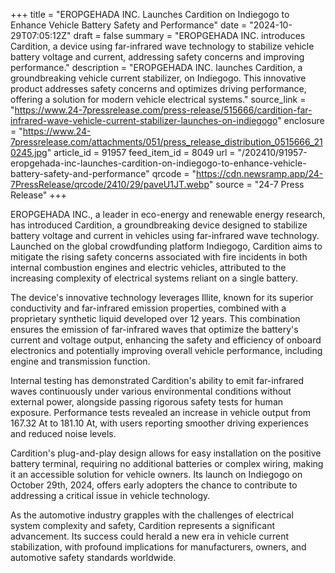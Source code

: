 +++
title = "EROPGEHADA INC. Launches Cardition on Indiegogo to Enhance Vehicle Battery Safety and Performance"
date = "2024-10-29T07:05:12Z"
draft = false
summary = "EROPGEHADA INC. introduces Cardition, a device using far-infrared wave technology to stabilize vehicle battery voltage and current, addressing safety concerns and improving performance."
description = "EROPGEHADA INC. launches Cardition, a groundbreaking vehicle current stabilizer, on Indiegogo. This innovative product addresses safety concerns and optimizes driving performance, offering a solution for modern vehicle electrical systems."
source_link = "https://www.24-7pressrelease.com/press-release/515666/cardition-far-infrared-wave-vehicle-current-stabilizer-launches-on-indiegogo"
enclosure = "https://www.24-7pressrelease.com/attachments/051/press_release_distribution_0515666_210245.jpg"
article_id = 91957
feed_item_id = 8049
url = "/202410/91957-eropgehada-inc-launches-cardition-on-indiegogo-to-enhance-vehicle-battery-safety-and-performance"
qrcode = "https://cdn.newsramp.app/24-7PressRelease/qrcode/2410/29/paveU1JT.webp"
source = "24-7 Press Release"
+++

<p>EROPGEHADA INC., a leader in eco-energy and renewable energy research, has introduced Cardition, a groundbreaking device designed to stabilize battery voltage and current in vehicles using far-infrared wave technology. Launched on the global crowdfunding platform Indiegogo, Cardition aims to mitigate the rising safety concerns associated with fire incidents in both internal combustion engines and electric vehicles, attributed to the increasing complexity of electrical systems reliant on a single battery.</p><p>The device's innovative technology leverages Illite, known for its superior conductivity and far-infrared emission properties, combined with a proprietary synthetic liquid developed over 12 years. This combination ensures the emission of far-infrared waves that optimize the battery's current and voltage output, enhancing the safety and efficiency of onboard electronics and potentially improving overall vehicle performance, including engine and transmission function.</p><p>Internal testing has demonstrated Cardition's ability to emit far-infrared waves continuously under various environmental conditions without external power, alongside passing rigorous safety tests for human exposure. Performance tests revealed an increase in vehicle output from 167.32 At to 181.10 At, with users reporting smoother driving experiences and reduced noise levels.</p><p>Cardition's plug-and-play design allows for easy installation on the positive battery terminal, requiring no additional batteries or complex wiring, making it an accessible solution for vehicle owners. Its launch on Indiegogo on October 29th, 2024, offers early adopters the chance to contribute to addressing a critical issue in vehicle technology.</p><p>As the automotive industry grapples with the challenges of electrical system complexity and safety, Cardition represents a significant advancement. Its success could herald a new era in vehicle current stabilization, with profound implications for manufacturers, owners, and automotive safety standards worldwide.</p>